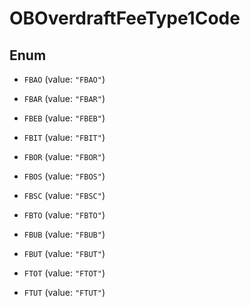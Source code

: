 
# OBOverdraftFeeType1Code

## Enum


* `FBAO` (value: `"FBAO"`)

* `FBAR` (value: `"FBAR"`)

* `FBEB` (value: `"FBEB"`)

* `FBIT` (value: `"FBIT"`)

* `FBOR` (value: `"FBOR"`)

* `FBOS` (value: `"FBOS"`)

* `FBSC` (value: `"FBSC"`)

* `FBTO` (value: `"FBTO"`)

* `FBUB` (value: `"FBUB"`)

* `FBUT` (value: `"FBUT"`)

* `FTOT` (value: `"FTOT"`)

* `FTUT` (value: `"FTUT"`)



